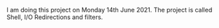 I am doing this project on Monday 14th June 2021. The project is called Shell, I/O Redirections and filters.
